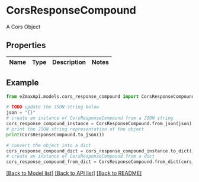 # CorsResponseCompound

A Cors Object

## Properties

Name | Type | Description | Notes
------------ | ------------- | ------------- | -------------

## Example

```python
from eZmaxApi.models.cors_response_compound import CorsResponseCompound

# TODO update the JSON string below
json = "{}"
# create an instance of CorsResponseCompound from a JSON string
cors_response_compound_instance = CorsResponseCompound.from_json(json)
# print the JSON string representation of the object
print(CorsResponseCompound.to_json())

# convert the object into a dict
cors_response_compound_dict = cors_response_compound_instance.to_dict()
# create an instance of CorsResponseCompound from a dict
cors_response_compound_from_dict = CorsResponseCompound.from_dict(cors_response_compound_dict)
```
[[Back to Model list]](../README.md#documentation-for-models) [[Back to API list]](../README.md#documentation-for-api-endpoints) [[Back to README]](../README.md)


